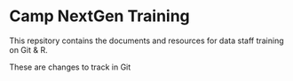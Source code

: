 # Camp NextGen Training


This repsitory contains the documents and resources for data staff training on Git & R. 

These are changes to track in Git
